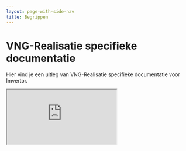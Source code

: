 ```yaml
---
layout: page-with-side-nav
title: Begrippen
---
```

# VNG-Realisatie specifieke documentatie

Hier vind je een uitleg van VNG-Realisatie specifieke documentatie voor Imvertor.

<iframe src="https://github.com/melsk-r/Imvertor-algemeen/blob/main/docs/gedeelde-documentatie.md"/>
